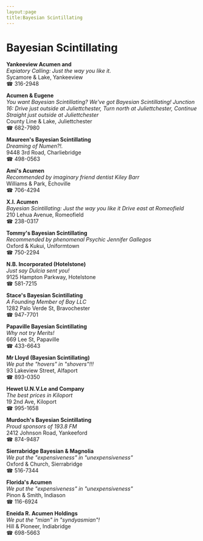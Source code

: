 ```yaml
---
layout:page
title:Bayesian Scintillating
---
```

# Bayesian Scintillating

**Yankeeview Acumen and**  
_Expiatory Calling: Just the way you like it._  
Sycamore & Lake, Yankeeview  
☎ 316-2948



**Acumen & Eugene**  
_You want Bayesian Scintillating? We've got Bayesian Scintillating! 
Junction 16: Drive just outside at Juliettchester, Turn north at Juliettchester, Continue Straight just outside at Juliettchester_  
County Line & Lake, Juliettchester  
☎ 682-7980



**Maureen's Bayesian Scintillating**  
_Dreaming of Numen?!._  
9448 3rd Road, Charliebridge  
☎ 498-0563



**Ami's Acumen**  
_Recommended by imaginary friend dentist Kiley Barr_  
Williams & Park, Echoville  
☎ 706-4294



**X.I. Acumen**  
_Bayesian Scintillating: Just the way you like it 
Drive east at Romeofield_  
210 Lehua Avenue, Romeofield  
☎ 238-0317



**Tommy's Bayesian Scintillating**  
_Recommended by phenomenal Psychic Jennifer Gallegos_  
Oxford & Kukui, Uniformtown  
☎ 750-2294



**N.B. Incorporated (Hotelstone)**  
_Just say Dulcia sent you!_  
9125 Hampton Parkway, Hotelstone  
☎ 581-7215



**Stace's Bayesian Scintillating**  
_A Founding Member of Bay LLC_  
1282 Palo Verde St, Bravochester  
☎ 947-7701



**Papaville Bayesian Scintillating**  
_Why not try Merits!_  
669 Lee St, Papaville  
☎ 433-6643



**Mr Lloyd (Bayesian Scintillating)**  
_We put the "hovers" in "shovers"!!!_  
93 Lakeview Street, Alfaport  
☎ 893-0350



**Hewet U.N.V.Le and Company**  
_The best prices in Kiloport_  
19 2nd Ave, Kiloport  
☎ 995-1658



**Murdoch's Bayesian Scintillating**  
_Proud sponsors of 193.8 FM_  
2412 Johnson Road, Yankeeford  
☎ 874-9487



**Sierrabridge Bayesian & Magnolia**  
_We put the "expensiveness" in "unexpensiveness"_  
Oxford & Church, Sierrabridge  
☎ 516-7344



**Florida's Acumen**  
_We put the "expensiveness" in "unexpensiveness"_  
Pinon & Smith, Indiason  
☎ 116-6924



**Eneida R. Acumen Holdings**  
_We put the "mian" in "syndyasmian"!_  
Hill & Pioneer, Indiabridge  
☎ 698-5663



